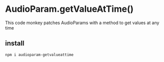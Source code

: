 # AudioParam.getValueAtTime()

This code monkey patches AudioParams with a method to get values at any time

## install

`npm i audioparam-getvalueattime`
